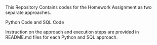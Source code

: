 This Repository Contains codes for the Homework Assignment as two separate approaches.

Python Code and SQL Code 

Instruction on the approach and execution steps are provided in README.md files for each Python and SQL approach.
